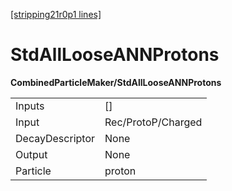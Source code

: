 [[stripping21r0p1 lines]](./stripping21r0p1-index)

# StdAllLooseANNProtons

**CombinedParticleMaker/StdAllLooseANNProtons**

|                 |                    |
|-----------------|--------------------|
| Inputs          | []               |
| Input           | Rec/ProtoP/Charged |
| DecayDescriptor | None               |
| Output          | None               |
| Particle        | proton             |
